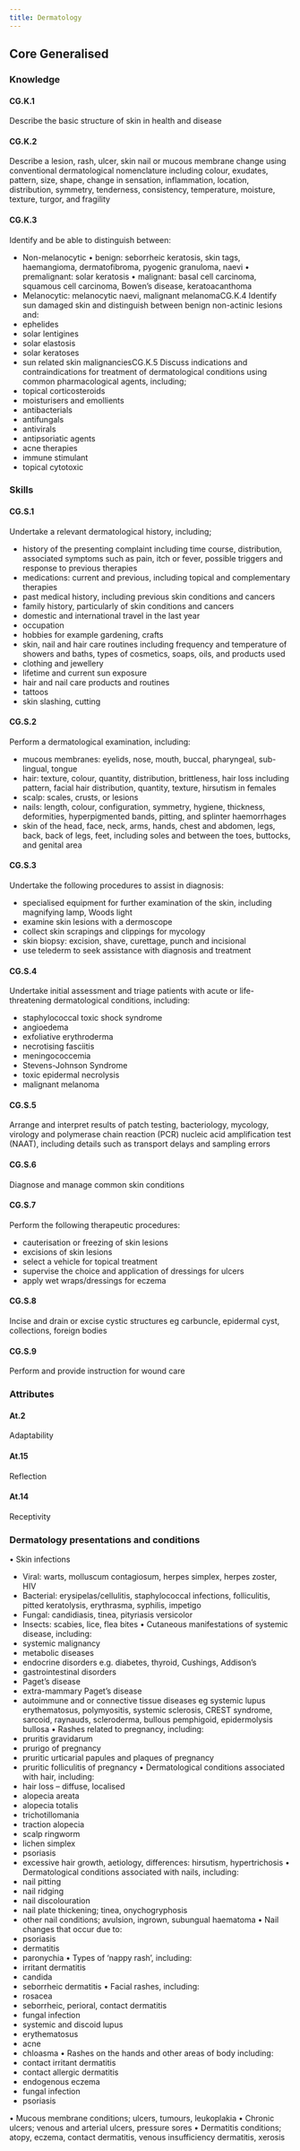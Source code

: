 ```yaml
---
title: Dermatology
---
```


## Core Generalised

### Knowledge

#### CG.K.1

Describe the basic structure of skin in health and disease

#### CG.K.2

Describe a lesion, rash, ulcer, skin nail or mucous membrane change using conventional dermatological nomenclature including colour, exudates, pattern, size, shape, change in sensation, inflammation, location, distribution, symmetry, tenderness, consistency, temperature, moisture, texture, turgor, and fragility

#### CG.K.3

Identify and be able to distinguish between:
- Non-melanocytic 
•	benign: seborrheic keratosis, skin tags, haemangioma, dermatofibroma, pyogenic granuloma, naevi
•	premalignant: solar keratosis
•	malignant: basal cell carcinoma, squamous cell carcinoma, Bowen’s disease, keratoacanthoma 
- Melanocytic: melanocytic naevi, malignant melanomaCG.K.4	Identify sun damaged skin and distinguish between benign non-actinic lesions and: 
- ephelides 
- solar lentigines 
- solar elastosis 
- solar keratoses 
- sun related skin malignanciesCG.K.5	Discuss indications and contraindications for treatment of dermatological conditions using common pharmacological agents, including;
- topical corticosteroids 
- moisturisers and emollients 
- antibacterials 
- antifungals 
- antivirals
- antipsoriatic agents 
- acne therapies 
- immune stimulant
- topical cytotoxic

### Skills


#### CG.S.1

Undertake a relevant dermatological history, including;
- history of the presenting complaint including time course, distribution, associated symptoms such as pain, itch or fever, possible triggers and response to previous therapies
- medications: current and previous, including topical and complementary therapies
- past medical history, including previous skin conditions and cancers
- family history, particularly of skin conditions and cancers
- domestic and international travel in the last year
- occupation
- hobbies for example gardening, crafts
- skin, nail and hair care routines including frequency and temperature of showers and baths, types of cosmetics, soaps, oils, and products used 
- clothing and jewellery 
- lifetime and current sun exposure
- hair and nail care products and routines
- tattoos
- skin slashing, cutting

#### CG.S.2

Perform a dermatological examination, including: 
- mucous membranes: eyelids, nose, mouth, buccal, pharyngeal, sub-lingual, tongue 
- hair: texture, colour, quantity, distribution, brittleness, hair loss including pattern, facial hair distribution, quantity, texture, hirsutism in females
- scalp: scales, crusts, or lesions 
- nails: length, colour, configuration, symmetry, hygiene, thickness, deformities, hyperpigmented bands, pitting, and splinter haemorrhages
- skin of the head, face, neck, arms, hands, chest and abdomen, legs, back, back of legs, feet, including soles and between the toes, buttocks, and genital area

#### CG.S.3

Undertake the following procedures to assist in diagnosis: 
- specialised equipment for further examination of the skin, including magnifying lamp, Woods light 
- examine skin lesions with a dermoscope
- collect skin scrapings and clippings for mycology
- skin biopsy: excision, shave, curettage, punch and incisional
- use telederm to seek assistance with diagnosis and treatment

#### CG.S.4

Undertake initial assessment and triage patients with acute or life-threatening dermatological conditions, including: 
- staphylococcal toxic shock syndrome
- angioedema
- exfoliative erythroderma
- necrotising fasciitis 
- meningococcemia 
- Stevens-Johnson Syndrome 
- toxic epidermal necrolysis 
- malignant melanoma

#### CG.S.5

Arrange and interpret results of patch testing, bacteriology, mycology, virology and polymerase chain reaction (PCR) nucleic acid amplification test (NAAT), including details such as transport delays and sampling errors

#### CG.S.6

Diagnose and manage common skin conditions 

#### CG.S.7

Perform the following therapeutic procedures: 
- cauterisation or freezing of skin lesions
- excisions of skin lesions 
- select a vehicle for topical treatment
- supervise the choice and application of dressings for ulcers
- apply wet wraps/dressings for eczema

#### CG.S.8

Incise and drain or excise cystic structures eg carbuncle, epidermal cyst, collections, foreign bodies

#### CG.S.9

Perform and provide instruction for wound care

### Attributes

#### At.2

Adaptability

#### At.15

Reflection

#### At.14

Receptivity

### Dermatology presentations and conditions

•	Skin infections
- Viral: warts, molluscum contagiosum, herpes simplex, herpes zoster, HIV 
- Bacterial: erysipelas/cellulitis, staphylococcal infections, folliculitis, pitted keratolysis, erythrasma, syphilis, impetigo 
- Fungal: candidiasis, tinea, pityriasis versicolor 
- Insects: scabies, lice, flea bites 
•	Cutaneous manifestations of systemic disease, including: 
- systemic malignancy 
- metabolic diseases 
- endocrine disorders e.g. diabetes, thyroid, Cushings, Addison’s 
- gastrointestinal disorders 
- Paget’s disease
- extra-mammary Paget’s disease
- autoimmune and or connective tissue diseases eg systemic lupus erythematosus, polymyositis, systemic sclerosis, CREST syndrome, sarcoid, raynauds, scleroderma, bullous pemphigoid, epidermolysis bullosa 
•	Rashes related to pregnancy, including: 
- pruritis gravidarum 
- prurigo of pregnancy 
- pruritic urticarial papules and plaques of pregnancy 
- pruritic folliculitis of pregnancy 
•	Dermatological conditions associated with hair, including: 
- hair loss – diffuse, localised 
- alopecia areata 
- alopecia totalis 
- trichotillomania 
- traction alopecia 
- scalp ringworm 
- lichen simplex 
- psoriasis 
- excessive hair growth, aetiology, differences: hirsutism, hypertrichosis 
•	Dermatological conditions associated with nails, including:
- nail pitting 
- nail ridging 
- nail discolouration 
- nail plate thickening; tinea, onychogryphosis
- other nail conditions; avulsion, ingrown, subungual haematoma 
•	Nail changes that occur due to: 
- psoriasis 
- dermatitis 
- paronychia
•	Types of ‘nappy rash’, including: 
- irritant dermatitis 
- candida 
- seborrheic dermatitis 
•	Facial rashes, including: 
- rosacea 
- seborrheic, perioral, contact dermatitis 
- fungal infection 
- systemic and discoid lupus 
- erythematosus
- acne
- chloasma
•	Rashes on the hands and other areas of body including:
- contact irritant dermatitis 
- contact allergic dermatitis 
- endogenous eczema 
- fungal infection 
- psoriasis

•	Mucous membrane conditions; ulcers, tumours, leukoplakia 
•	Chronic ulcers; venous and arterial ulcers, pressure sores
•	Dermatitis conditions; atopy, eczema, contact dermatitis, venous insufficiency dermatitis, xerosis

